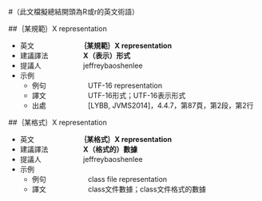 #（此文檔擬總結開頭為R或r的英文術語）

##｛某規範｝X representation
* 英文　　　　　　　**｛某規範｝X representation**
* 建議譯法　　　　　**X（表示）形式**
* 提議人　　　　　　jeffreybaoshenlee
* 示例
  * 例句　　　　　　UTF-16 representation
  * 譯文　　　　　　UTF-16形式；UTF-16表示形式
  * 出處　　　　　　[LYBB, JVMS2014]，4.4.7，第87頁，第2段，第2行

##｛某格式｝X representation
* 英文　　　　　　　**｛某格式｝X representation**
* 建議譯法　　　　　**X（格式的）數據**
* 提議人　　　　　　jeffreybaoshenlee
* 示例
  * 例句　　　　　　class file representation
  * 譯文　　　　　　class文件數據；class文件格式的數據
